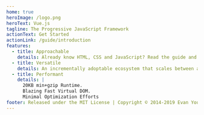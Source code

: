 ```yaml
---
home: true
heroImage: /logo.png
heroText: Vue.js
tagline: The Progressive JavaScript Framework
actionText: Get Started
actionLink: /guide/introduction
features:
  - title: Approachable
    details: Already know HTML, CSS and JavaScript? Read the guide and start building things in no time!
  - title: Versatile
    details: An incrementally adoptable ecosystem that scales between a library and a full-featured framework.
  - title: Performant
    details: |
      20KB min+gzip Runtime.
      Blazing Fast Virtual DOM.
      Minimal Optimization Efforts
footer: Released under the MIT License | Copyright © 2014-2019 Evan You
---
```

